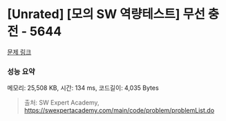 # [Unrated] [모의 SW 역량테스트] 무선 충전 - 5644 

[문제 링크](https://swexpertacademy.com/main/code/problem/problemDetail.do?contestProbId=AWXRDL1aeugDFAUo) 

### 성능 요약

메모리: 25,508 KB, 시간: 134 ms, 코드길이: 4,035 Bytes



> 출처: SW Expert Academy, https://swexpertacademy.com/main/code/problem/problemList.do